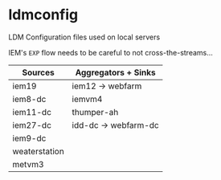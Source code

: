 ldmconfig
=========

LDM Configuration files used on local servers

IEM's `EXP` flow needs to be careful to not cross-the-streams...

Sources | Aggregators + Sinks
--- | ---
iem19 | iem12 -> webfarm
iem8-dc | iemvm4
iem11-dc | thumper-ah
iem27-dc |idd-dc -> webfarm-dc
iem9-dc |
weaterstation |
metvm3 |

